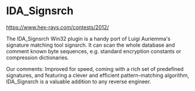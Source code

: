 IDA_Signsrch
============

https://www.hex-rays.com/contests/2012/

The IDA_Signsrch Win32 plugin is a handy port of Luigi Auriemma's signature matching tool signsrch. It can scan the whole database and comment known byte sequences, e.g. standard encryption constants or compression dictionaries.

Our comments: Improved for speed, coming with a rich set of predefined signatures, and featuring a clever and efficient pattern-matching algorithm, IDA_Signsrch is a valuable addition to any reverse engineer.

